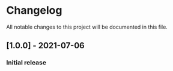 # Changelog

All notable changes to this project will be documented in this file.

## [1.0.0] - 2021-07-06

### Initial release


